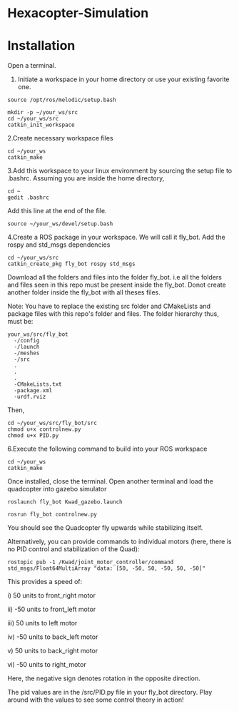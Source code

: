 
# Hexacopter-Simulation
# Installation #


Open a terminal.
1. Initiate a workspace in your home directory or use your existing favorite one.
```
source /opt/ros/melodic/setup.bash 

mkdir -p ~/your_ws/src
cd ~/your_ws/src
catkin_init_workspace
```

2.Create necessary workspace files
```
cd ~/your_ws
catkin_make
```

3.Add this workspace to your linux environment by sourcing the setup file to .bashrc. Assuming you are inside the home directory, 
```
cd ~
gedit .bashrc
```
Add this line at the end of the file.
```
source ~/your_ws/devel/setup.bash
```

4.Create a ROS package in your workspace. We will call it fly_bot. Add the rospy and std_msgs dependencies
```
cd ~/your_ws/src
catkin_create_pkg fly_bot rospy std_msgs
```

Download all the folders and files into the folder fly_bot. i.e all the folders and files seen in this repo must be present inside the fly_bot. Donot create another folder inside the fly_bot with all theses files.

Note: You have to replace the existing src folder and CMakeLists and package files with this repo's folder and files. 
The folder hierarchy thus, must be:
```
your_ws/src/fly_bot
  -/config
  -/launch
  -/meshes
  -/src
  .
  .
  .
  -CMakeLists.txt
  -package.xml
  -urdf.rviz
```

Then,
```
cd ~/your_ws/src/fly_bot/src
chmod u+x controlnew.py
chmod u+x PID.py
```

6.Execute the following command to build into your ROS workspace
```
cd ~/your_ws
catkin_make
```

Once installed, close the terminal. Open another terminal and load the quadcopter into gazebo simulator
```
roslaunch fly_bot Kwad_gazebo.launch
```

```
rosrun fly_bot controlnew.py
```

You should see the Quadcopter fly upwards while stabilizing itself.

Alternatively, you can provide commands to individual motors (here, there is no PID control and stabilization of the Quad):
```
rostopic pub -1 /Kwad/joint_motor_controller/command std_msgs/Float64MultiArray "data: [50, -50, 50, -50, 50, -50]"
```
This provides a speed of:

i)   50 units to front_right motor

ii) -50 units to front_left motor

iii) 50 units to left motor 

iv) -50 units to back_left motor

v) 50 units to back_right motor

vi) -50 units to right_motor

Here, the negative sign denotes rotation in the opposite direction.


The pid values are in the /src/PID.py file in your fly_bot directory. Play around with the values to see some control theory in action!
